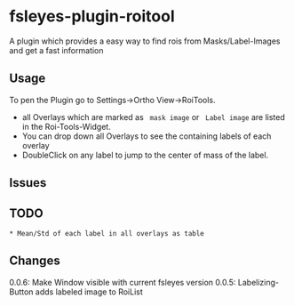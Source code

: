# fsleyes-plugin-roitool

A plugin which provides a easy way to find rois from Masks/Label-Images and get a fast information

## Usage

To pen the Plugin go to Settings->Ortho View->RoiTools. 

* all Overlays which are marked as ` mask image` or ` Label image` are listed in the Roi-Tools-Widget.
* You can drop down all Overlays to see the containing labels of each overlay
* DoubleClick on any label to jump to the center of mass of the label.

## Issues


## TODO
	
	* Mean/Std of each label in all overlays as table

## Changes
  0.0.6: Make Window visible with current fsleyes version
	0.0.5: Labelizing-Button adds labeled image to RoiList
